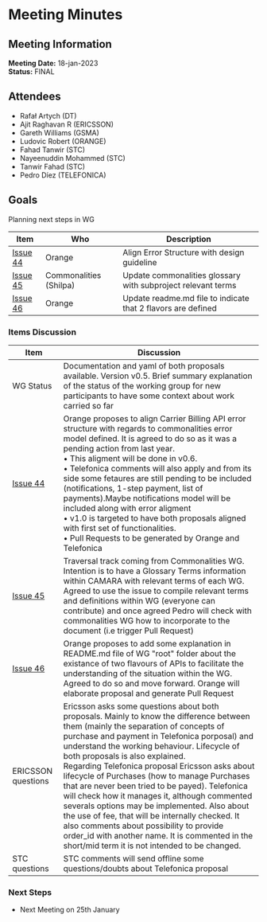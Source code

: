 # Meeting Minutes
## Meeting Information
**Meeting Date:** 18-jan-2023<br/>
**Status:** FINAL

## Attendees
- Rafał Artych (DT)
- Ajit Raghavan R (ERICSSON)
- Gareth Williams (GSMA)
- Ludovic Robert (ORANGE)
- Fahad Tanwir (STC)
- Nayeenuddin Mohammed (STC)
- Tanwir Fahad (STC) 
- Pedro Díez (TELEFONICA)


## Goals
Planning next steps in WG </br>


Item | Who | Description
---- | ---- | ----
[Issue 44](https://github.com/camaraproject/CarrierBillingCheckOut/issues/44) | Orange | Align Error Structure with design guideline
[Issue 45](https://github.com/camaraproject/CarrierBillingCheckOut/issues/45) | Commonalities (Shilpa) | Update commonalities glossary with subproject relevant terms 
[Issue 46](https://github.com/camaraproject/CarrierBillingCheckOut/issues/46) | Orange | Update readme.md file to indicate that 2 flavors are defined


### Items Discussion

Item | Discussion
---- | ----
WG Status | Documentation and yaml of both proposals available. Version v0.5. Brief summary explanation of the status of the working group for new participants to have some context about work carried so far
[Issue 44](https://github.com/camaraproject/CarrierBillingCheckOut/issues/44) | Orange proposes to align Carrier Billing API error structure with regards to commonalities error model defined. It is agreed to do so as it was a pending action from last year.<br/> • This aligment will be done in v0.6.<br/> • Telefonica comments will also apply and from its side some fetaures are still pending to be included (notifications, 1-step payment, list of payments).Maybe notifications model will be included along with error aligment<br/> • v1.0 is targeted to have both proposals aligned with first set of functionalities.<br/> • Pull Requests to be generated by Orange and Telefonica 
[Issue 45](https://github.com/camaraproject/CarrierBillingCheckOut/issues/45) | Traversal track coming from Commonalities WG. Intention is to have a Glossary Terms information within CAMARA with relevant terms of each WG.<br/> Agreed to use the issue to compile relevant terms and definitions within WG (everyone can contribute) and once agreed Pedro will check with commonalities WG how to incorporate to the document (i.e trigger Pull Request)
[Issue 46](https://github.com/camaraproject/CarrierBillingCheckOut/issues/46) | Orange proposes to add some explanation in README.md file of WG "root" folder about the existance of two flavours of APIs to facilitate the understanding of the situation within the WG. <br/> Agreed to do so and move forward. Orange will elaborate proposal and generate Pull Request
ERICSSON questions | Ericsson asks some questions about both proposals. Mainly to know the difference between them (mainly the separation of concepts of purchase and payment in Telefonica porposal) and understand the working behaviour. Lifecycle of both proposals is also explained.<br/> Regarding Telefonica proposal Ericsson asks about lifecycle of Purchases (how to manage Purchases that are never been tried to be payed). Telefonica will check how it manages it, although commented severals options may be implemented. Also about the use of fee, that will be internally checked. It also comments about possibility to provide order_id with another name. It is commented in the short/mid term it is not intended to be changed.
STC questions | STC comments will send offline some questions/doubts about Telefonica proposal


### Next Steps
- Next Meeting on 25th January
